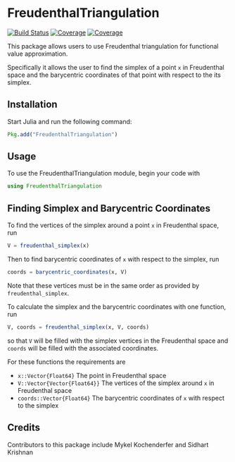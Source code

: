 # FreudenthalTriangulation

[![Build Status](https://travis-ci.com/SidhartK/FreudenthalTriangulation.jl.svg?branch=master)](https://travis-ci.com/SidhartK/FreudenthalTriangulation.jl)
[![Coverage](https://codecov.io/gh/SidhartK/FreudenthalTriangulation.jl/branch/master/graph/badge.svg)](https://codecov.io/gh/SidhartK/FreudenthalTriangulation.jl)
[![Coverage](https://coveralls.io/repos/github/SidhartK/FreudenthalTriangulation.jl/badge.svg?branch=master)](https://coveralls.io/github/SidhartK/FreudenthalTriangulation.jl?branch=master)

This package allows users to use Freudenthal triangulation for functional value approximation.

Specifically it allows the user to find the simplex of a point `x` in Freudenthal space and the barycentric coordinates of that point with respect to the its simplex.

## Installation

Start Julia and run the following command:

```julia
Pkg.add("FreudenthalTriangulation")
```

## Usage

To use the FreudenthalTriangulation module, begin your code with

```julia
using FreudenthalTriangulation
```

## Finding Simplex and Barycentric Coordinates

To find the vertices of the simplex around a point `x` in Freudenthal space, run
```julia
V = freudenthal_simplex(x)
```
Then to find barycentric coordinates of `x` with respect to the simplex, run
```julia
coords = barycentric_coordinates(x, V)
```
Note that these vertices must be in the same order as provided by `freudenthal_simplex`.

To calculate the simplex and the barycentric coordinates with one function, run
```julia
V, coords = freudenthal_simplex(x, V, coords)
```
so that `V` will be filled with the simplex vertices in the Freudenthal space and `coords` will be filled with the associated coordinates.

For these functions the requirements are
- `x::Vector{Float64}` The point in Freudenthal space
- `V::Vector{Vector{Float64}}` The vertices of the simplex around `x` in Freudenthal space
- `coords::Vector{Float64}` The barycentric coordinates of `x` with respect to the simplex

## Credits

Contributors to this package include Mykel Kochenderfer and Sidhart Krishnan

